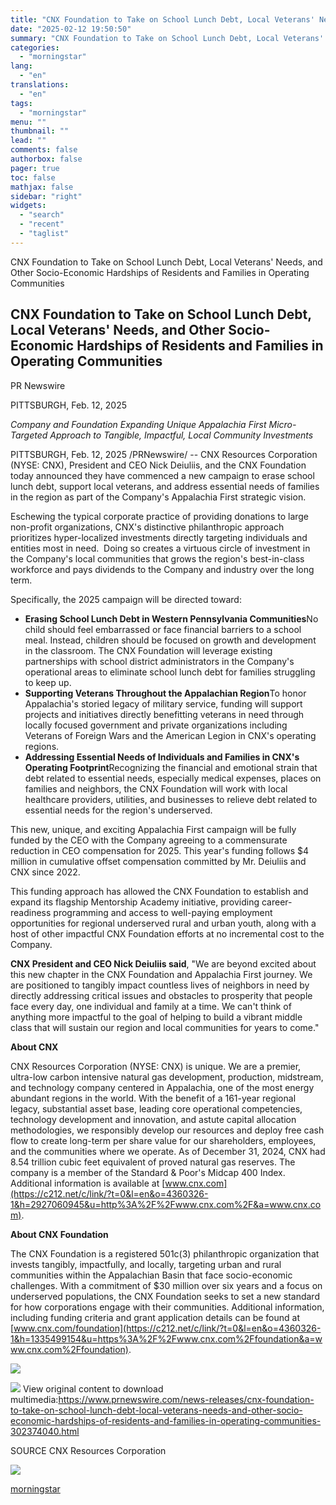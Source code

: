 ```yaml
---
title: "CNX Foundation to Take on School Lunch Debt, Local Veterans' Needs, and Other Socio-Economic Hardships of Residents and Families in Operating Communities"
date: "2025-02-12 19:50:50"
summary: "CNX Foundation to Take on School Lunch Debt, Local Veterans' Needs, and Other Socio-Economic Hardships of Residents and Families in Operating Communities CNX Foundation to Take on School Lunch Debt, Local Veterans' Needs, and Other Socio-Economic Hardships of Residents and Families in Operating Communities PR Newswire PITTSBURGH, Feb. 12, 2025..."
categories:
  - "morningstar"
lang:
  - "en"
translations:
  - "en"
tags:
  - "morningstar"
menu: ""
thumbnail: ""
lead: ""
comments: false
authorbox: false
pager: true
toc: false
mathjax: false
sidebar: "right"
widgets:
  - "search"
  - "recent"
  - "taglist"
---
```


CNX Foundation to Take on School Lunch Debt, Local Veterans' Needs, and Other Socio-Economic Hardships of Residents and Families in Operating Communities

CNX Foundation to Take on School Lunch Debt, Local Veterans' Needs, and Other Socio-Economic Hardships of Residents and Families in Operating Communities
---------------------------------------------------------------------------------------------------------------------------------------------------------

PR Newswire

PITTSBURGH, Feb. 12, 2025


*Company and Foundation Expanding Unique Appalachia First Micro-Targeted Approach to Tangible, Impactful, Local Community Investments* 

PITTSBURGH, Feb. 12, 2025 /PRNewswire/ -- CNX Resources Corporation (NYSE: CNX), President and CEO Nick Deiuliis, and the CNX Foundation today announced they have commenced a new campaign to erase school lunch debt, support local veterans, and address essential needs of families in the region as part of the Company's Appalachia First strategic vision.

Eschewing the typical corporate practice of providing donations to large non-profit organizations, CNX's distinctive philanthropic approach prioritizes hyper-localized investments directly targeting individuals and entities most in need.  Doing so creates a virtuous circle of investment in the Company's local communities that grows the region's best-in-class workforce and pays dividends to the Company and industry over the long term.

Specifically, the 2025 campaign will be directed toward:

* **Erasing School Lunch Debt in Western Pennsylvania Communities**No child should feel embarrassed or face financial barriers to a school meal. Instead, children should be focused on growth and development in the classroom. The CNX Foundation will leverage existing partnerships with school district administrators in the Company's operational areas to eliminate school lunch debt for families struggling to keep up.
* **Supporting Veterans Throughout the Appalachian Region**To honor Appalachia's storied legacy of military service, funding will support projects and initiatives directly benefitting veterans in need through locally focused government and private organizations including Veterans of Foreign Wars and the American Legion in CNX's operating regions.
* **Addressing Essential Needs of Individuals and Families in CNX's Operating Footprint**Recognizing the financial and emotional strain that debt related to essential needs, especially medical expenses, places on families and neighbors, the CNX Foundation will work with local healthcare providers, utilities, and businesses to relieve debt related to essential needs for the region's underserved.

This new, unique, and exciting Appalachia First campaign will be fully funded by the CEO with the Company agreeing to a commensurate reduction in CEO compensation for 2025. This year's funding follows $4 million in cumulative offset compensation committed by Mr. Deiuliis and CNX since 2022.

This funding approach has allowed the CNX Foundation to establish and expand its flagship Mentorship Academy initiative, providing career-readiness programming and access to well-paying employment opportunities for regional underserved rural and urban youth, along with a host of other impactful CNX Foundation efforts at no incremental cost to the Company.

**CNX President and CEO Nick Deiuliis said**, "We are beyond excited about this new chapter in the CNX Foundation and Appalachia First journey. We are positioned to tangibly impact countless lives of neighbors in need by directly addressing critical issues and obstacles to prosperity that people face every day, one individual and family at a time. We can't think of anything more impactful to the goal of helping to build a vibrant middle class that will sustain our region and local communities for years to come."

**About CNX**

CNX Resources Corporation (NYSE: CNX) is unique. We are a premier, ultra-low carbon intensive natural gas development, production, midstream, and technology company centered in Appalachia, one of the most energy abundant regions in the world. With the benefit of a 161-year regional legacy, substantial asset base, leading core operational competencies, technology development and innovation, and astute capital allocation methodologies, we responsibly develop our resources and deploy free cash flow to create long-term per share value for our shareholders, employees, and the communities where we operate. As of December 31, 2024, CNX had 8.54 trillion cubic feet equivalent of proved natural gas reserves. The company is a member of the Standard & Poor's Midcap 400 Index. Additional information is available at [www.cnx.com](https://c212.net/c/link/?t=0&l=en&o=4360326-1&h=2927060945&u=http%3A%2F%2Fwww.cnx.com%2F&a=www.cnx.com).

**About CNX Foundation**

The CNX Foundation is a registered 501c(3) philanthropic organization that invests tangibly, impactfully, and locally, targeting urban and rural communities within the Appalachian Basin that face socio-economic challenges. With a commitment of $30 million over six years and a focus on underserved populations, the CNX Foundation seeks to set a new standard for how corporations engage with their communities. Additional information, including funding criteria and grant application details can be found at [www.cnx.com/foundation](https://c212.net/c/link/?t=0&l=en&o=4360326-1&h=1335499154&u=https%3A%2F%2Fwww.cnx.com%2Ffoundation&a=www.cnx.com%2Ffoundation).

 [![](https://mma.prnewswire.com/media/624324/CNX_1_Logo.jpg)](https://mma.prnewswire.com/media/624324/CNX_1_Logo.html)

 ![](https://c212.net/c/img/favicon.png?sn=NE16911&sd=2025-02-12) View original content to download multimedia:<https://www.prnewswire.com/news-releases/cnx-foundation-to-take-on-school-lunch-debt-local-veterans-needs-and-other-socio-economic-hardships-of-residents-and-families-in-operating-communities-302374040.html>

SOURCE CNX Resources Corporation


 ![](https://rt.prnewswire.com/rt.gif?NewsItemId=NE16911&Transmission_Id=202502120645PR_NEWS_USPR_____NE16911&DateId=20250212)

[morningstar](https://www.morningstar.com/news/pr-newswire/20250212ne16911/cnx-foundation-to-take-on-school-lunch-debt-local-veterans-needs-and-other-socio-economic-hardships-of-residents-and-families-in-operating-communities)
